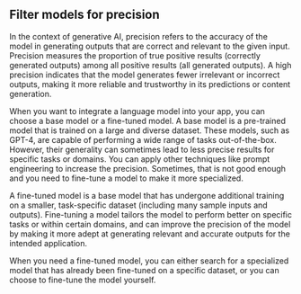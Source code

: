 ## Filter models for precision

In the context of generative AI, precision refers to the accuracy of the model in generating outputs that are correct and relevant to the given input. Precision measures the proportion of true positive results (correctly generated outputs) among all positive results (all generated outputs). A high precision indicates that the model generates fewer irrelevant or incorrect outputs, making it more reliable and trustworthy in its predictions or content generation.

When you want to integrate a language model into your app, you can choose a base model or a fine-tuned model. A base model is a pre-trained model that is trained on a large and diverse dataset. These models, such as GPT-4, are capable of performing a wide range of tasks out-of-the-box. However, their generality can sometimes lead to less precise results for specific tasks or domains. You can apply other techniques like prompt engineering to increase the precision. Sometimes, that is not good enough and you need to fine-tune a model to make it more specialized.

A fine-tuned model is a base model that has undergone additional training on a smaller, task-specific dataset (including many sample inputs and outputs). Fine-tuning a model tailors the model to perform better on specific tasks or within certain domains, and can improve the precision of the model by making it more adept at generating relevant and accurate outputs for the intended application.

When you need a fine-tuned model, you can either search for a specialized model that has already been fine-tuned on a specific dataset, or you can choose to fine-tune the model yourself.